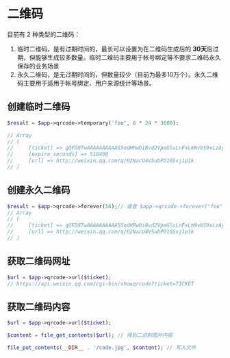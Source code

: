 # 二维码

目前有 2 种类型的二维码：

1. 临时二维码，是有过期时间的，最长可以设置为在二维码生成后的 **30天**后过期，但能够生成较多数量。临时二维码主要用于帐号绑定等不要求二维码永久保存的业务场景
2. 永久二维码，是无过期时间的，但数量较少（目前为最多10万个）。永久二维码主要用于适用于帐号绑定、用户来源统计等场景。

## 创建临时二维码

```php
$result = $app->qrcode->temporary('foo', 6 * 24 * 3600);

// Array
// (
//     [ticket] => gQFD8TwAAAAAAAAAAS5odHRwOi8vd2VpeGluLnFxLmNvbS9xLzAyTmFjVTRWU3ViUE8xR1N4ajFwMWsAAgS2uItZAwQA6QcA
//     [expire_seconds] => 518400
//     [url] => http://weixin.qq.com/q/02NacU4VSubPO1GSxj1p1k
// )
```

## 创建永久二维码

```php
$result = $app->qrcode->forever(56);// 或者 $app->qrcode->forever("foo");
// Array
// (
//     [ticket] => gQFD8TwAAAAAAAAAAS5odHRwOi8vd2VpeGluLnFxLmNvbS9xLzAyTmFjVTRWU3ViUE8xR1N4ajFwMWsAAgS2uItZAwQA6QcA
//     [url] => http://weixin.qq.com/q/02NacU4VSubPO1GSxj1p1k
// )
```

## 获取二维码网址

```php
$url = $app->qrcode->url($ticket);
// https://api.weixin.qq.com/cgi-bin/showqrcode?ticket=TICKET
```

## 获取二维码内容

```php
$url = $app->qrcode->url($ticket);

$content = file_get_contents($url); // 得到二进制图片内容

file_put_contents(__DIR__ . '/code.jpg', $content); // 写入文件
```
